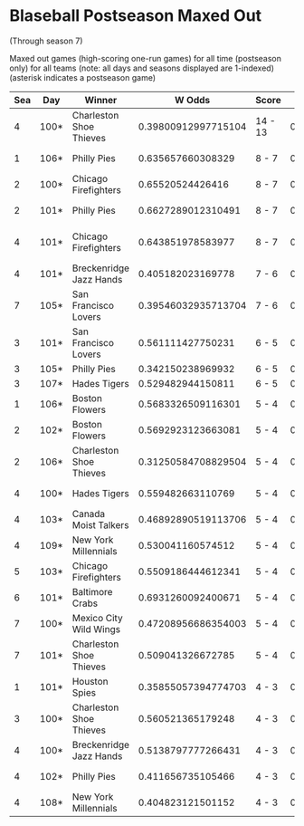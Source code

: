 # Blaseball Postseason Maxed Out
(Through season 7)



Maxed out games (high-scoring one-run games) for all time (postseason only) for all teams (note: all days and seasons displayed are 1-indexed) (asterisk indicates a postseason game)


| Sea | Day | Winner | W Odds | Score | L Odds | Loser | 
| ------ |------ |------ |------ |------ |------ |------ |
| 4 | 100* | Charleston Shoe Thieves | 0.39800912997715104 | 14 - 13 | 0.601990870022848 | Chicago Firefighters | 
| 1 | 106* | Philly Pies | 0.635657660308329 | 8 - 7 | 0.36434233969167 | Houston Spies | 
| 2 | 100* | Chicago Firefighters | 0.65520524426416 | 8 - 7 | 0.344794755735839 | Boston Flowers | 
| 2 | 101* | Philly Pies | 0.6627289012310491 | 8 - 7 | 0.33727109876895 | Canada Moist Talkers | 
| 4 | 101* | Chicago Firefighters | 0.643851978583977 | 8 - 7 | 0.35614802141602203 | Charleston Shoe Thieves | 
| 4 | 101* | Breckenridge Jazz Hands | 0.405182023169778 | 7 - 6 | 0.5948179768302211 | Philly Pies | 
| 7 | 105* | San Francisco Lovers | 0.39546032935713704 | 7 - 6 | 0.6045396706428621 | Baltimore Crabs | 
| 3 | 101* | San Francisco Lovers | 0.561111427750231 | 6 - 5 | 0.438888572249768 | Charleston Shoe Thieves | 
| 3 | 105* | Philly Pies | 0.342150238969932 | 6 - 5 | 0.6578497610300671 | Hades Tigers | 
| 3 | 107* | Hades Tigers | 0.529482944150811 | 6 - 5 | 0.470517055849188 | Philly Pies | 
| 1 | 106* | Boston Flowers | 0.5683326509116301 | 5 - 4 | 0.431667349088369 | Chicago Firefighters | 
| 2 | 102* | Boston Flowers | 0.5692923123663081 | 5 - 4 | 0.43070768763369105 | Chicago Firefighters | 
| 2 | 106* | Charleston Shoe Thieves | 0.31250584708829504 | 5 - 4 | 0.687494152911704 | Boston Flowers | 
| 4 | 100* | Hades Tigers | 0.559482663110769 | 5 - 4 | 0.44051733688923106 | Canada Moist Talkers | 
| 4 | 103* | Canada Moist Talkers | 0.46892890519113706 | 5 - 4 | 0.531071094808862 | Hades Tigers | 
| 4 | 109* | New York Millennials | 0.530041160574512 | 5 - 4 | 0.46995883942548705 | Chicago Firefighters | 
| 5 | 103* | Chicago Firefighters | 0.5509186444612341 | 5 - 4 | 0.44908135553876505 | New York Millennials | 
| 6 | 101* | Baltimore Crabs | 0.6931260092400671 | 5 - 4 | 0.30687399075993205 | Boston Flowers | 
| 7 | 100* | Mexico City Wild Wings | 0.47208956686354003 | 5 - 4 | 0.527910433136459 | Kansas City Breath Mints | 
| 7 | 101* | Charleston Shoe Thieves | 0.509041326672785 | 5 - 4 | 0.49095867332721405 | Seattle Garages | 
| 1 | 101* | Houston Spies | 0.35855057394774703 | 4 - 3 | 0.6414494260522521 | Hades Tigers | 
| 3 | 100* | Charleston Shoe Thieves | 0.560521365179248 | 4 - 3 | 0.43947863482075106 | San Francisco Lovers | 
| 4 | 100* | Breckenridge Jazz Hands | 0.5138797777266431 | 4 - 3 | 0.48612022227335605 | Philly Pies | 
| 4 | 102* | Philly Pies | 0.411656735105466 | 4 - 3 | 0.588343264894533 | Breckenridge Jazz Hands | 
| 4 | 108* | New York Millennials | 0.404823121501152 | 4 - 3 | 0.595176878498847 | Chicago Firefighters | 


